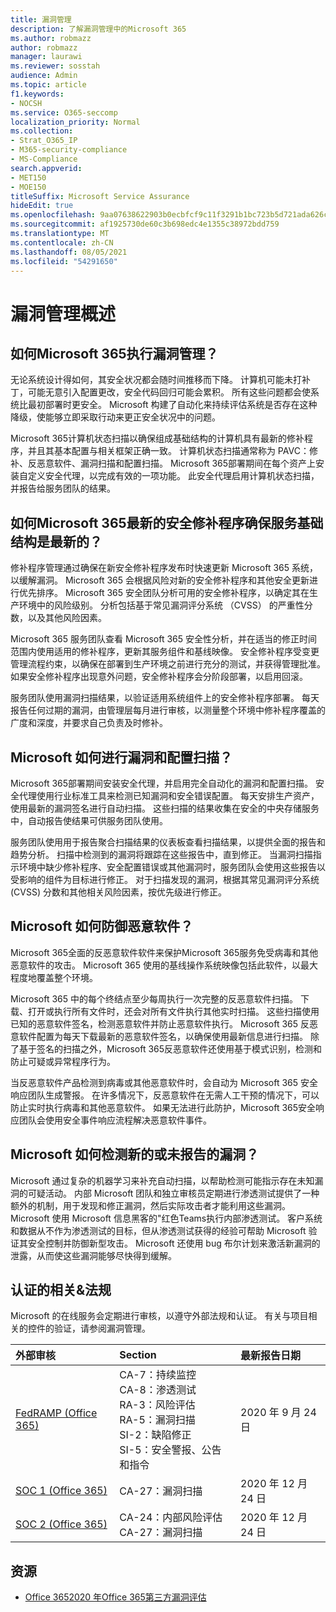 ```yaml
---
title: 漏洞管理
description: 了解漏洞管理中的Microsoft 365
ms.author: robmazz
author: robmazz
manager: laurawi
ms.reviewer: sosstah
audience: Admin
ms.topic: article
f1.keywords:
- NOCSH
ms.service: O365-seccomp
localization_priority: Normal
ms.collection:
- Strat_O365_IP
- M365-security-compliance
- MS-Compliance
search.appverid:
- MET150
- MOE150
titleSuffix: Microsoft Service Assurance
hideEdit: true
ms.openlocfilehash: 9aa07638622903b0ecbfcf9c11f3291b1bc723b5d721ada626caf4e41c58dd1b
ms.sourcegitcommit: af1925730de60c3b698edc4e1355c38972bdd759
ms.translationtype: MT
ms.contentlocale: zh-CN
ms.lasthandoff: 08/05/2021
ms.locfileid: "54291650"
---
```

# <a name="vulnerability-management-overview"></a>漏洞管理概述

## <a name="how-does-microsoft-365-conduct-vulnerability-management"></a>如何Microsoft 365执行漏洞管理？

无论系统设计得如何，其安全状况都会随时间推移而下降。 计算机可能未打补丁，可能无意引入配置更改，安全代码回归可能会累积。 所有这些问题都会使系统比最初部署时更安全。 Microsoft 构建了自动化来持续评估系统是否存在这种降级，使能够立即采取行动来更正安全状况中的问题。

Microsoft 365计算机状态扫描以确保组成基础结构的计算机具有最新的修补程序，并且其基本配置与相关框架正确一致。 计算机状态扫描通常称为 PAVC：修补、反恶意软件、漏洞扫描和配置扫描。 Microsoft 365部署期间在每个资产上安装自定义安全代理，以完成有效的一项功能。 此安全代理启用计算机状态扫描，并报告给服务团队的结果。

## <a name="how-does-microsoft-365-ensure-service-infrastructure-is-up-to-date-with-the-latest-security-patches"></a>如何Microsoft 365最新的安全修补程序确保服务基础结构是最新的？

修补程序管理通过确保在新安全修补程序发布时快速更新 Microsoft 365 系统，以缓解漏洞。 Microsoft 365 会根据风险对新的安全修补程序和其他安全更新进行优先排序。 Microsoft 365 安全团队分析可用的安全修补程序，以确定其在生产环境中的风险级别。 分析包括基于常见漏洞评分系统 （CVSS） 的严重性分数，以及其他风险因素。

Microsoft 365 服务团队查看 Microsoft 365 安全性分析，并在适当的修正时间范围内使用适用的修补程序，更新其服务组件和基线映像。 安全修补程序受变更管理流程约束，以确保在部署到生产环境之前进行充分的测试，并获得管理批准。 如果安全修补程序出现意外问题，安全修补程序会分阶段部署，以启用回滚。

服务团队使用漏洞扫描结果，以验证适用系统组件上的安全修补程序部署。 每天报告任何过期的漏洞，由管理层每月进行审核，以测量整个环境中修补程序覆盖的广度和深度，并要求自己负责及时修补。

## <a name="how-does-microsoft-conduct-vulnerability-and-configuration-scanning"></a>Microsoft 如何进行漏洞和配置扫描？

Microsoft 365部署期间安装安全代理，并启用完全自动化的漏洞和配置扫描。 安全代理使用行业标准工具来检测已知漏洞和安全错误配置。 每天安排生产资产，使用最新的漏洞签名进行自动扫描。 这些扫描的结果收集在安全的中央存储服务中，自动报告使结果可供服务团队使用。

服务团队使用用于报告聚合扫描结果的仪表板查看扫描结果，以提供全面的报告和趋势分析。 扫描中检测到的漏洞将跟踪在这些报告中，直到修正。 当漏洞扫描指示环境中缺少修补程序、安全配置错误或其他漏洞时，服务团队会使用这些报告以受影响的组件为目标进行修正。 对于扫描发现的漏洞，根据其常见漏洞评分系统 (CVSS) 分数和其他相关风险因素，按优先级进行修正。

## <a name="how-does-microsoft-defend-against-malware"></a>Microsoft 如何防御恶意软件？

Microsoft 365全面的反恶意软件软件来保护Microsoft 365服务免受病毒和其他恶意软件的攻击。 Microsoft 365 使用的基线操作系统映像包括此软件，以最大程度地覆盖整个环境。

Microsoft 365 中的每个终结点至少每周执行一次完整的反恶意软件扫描。 下载、打开或执行所有文件时，还会对所有文件执行其他实时扫描。 这些扫描使用已知的恶意软件签名，检测恶意软件并防止恶意软件执行。 Microsoft 365 反恶意软件配置为每天下载最新的恶意软件签名，以确保使用最新信息进行扫描。 除了基于签名的扫描之外，Microsoft 365反恶意软件还使用基于模式识别，检测和防止可疑或异常程序行为。

当反恶意软件产品检测到病毒或其他恶意软件时，会自动为 Microsoft 365 安全响应团队生成警报。 在许多情况下，反恶意软件在无需人工干预的情况下，可以防止实时执行病毒和其他恶意软件。 如果无法进行此防护，Microsoft 365安全响应团队会使用安全事件响应流程解决恶意软件事件。

## <a name="how-does-microsoft-detect-new-or-unreported-vulnerabilities"></a>Microsoft 如何检测新的或未报告的漏洞？

Microsoft 通过复杂的机器学习来补充自动扫描，以帮助检测可能指示存在未知漏洞的可疑活动。 内部 Microsoft 团队和独立审核员定期进行渗透测试提供了一种额外的机制，用于发现和修正漏洞，然后实际攻击者才能利用这些漏洞。 Microsoft 使用 Microsoft 信息黑客的"红色Teams执行内部渗透测试。 客户系统和数据从不作为渗透测试的目标，但从渗透测试获得的经验可帮助 Microsoft 验证其安全控制并防御新型攻击。 Microsoft 还使用 bug 布尔计划来激活新漏洞的泄露，从而使这些漏洞能够尽快得到缓解。

## <a name="related-external-regulations--certifications"></a>认证的相关&法规

Microsoft 的在线服务会定期进行审核，以遵守外部法规和认证。 有关与项目相关的控件的验证，请参阅漏洞管理。

| **外部审核** | **Section** | **最新报告日期** |
|:--------|:-------|:---------|
| [FedRAMP (Office 365) ](https://compliance.microsoft.com/compliancemanager) | CA-7：持续监控 <br> CA-8：渗透测试 <br> RA-3：风险评估 <br> RA-5：漏洞扫描 <br> SI-2：缺陷修正 <br> SI-5：安全警报、公告和指令 | 2020 年 9 月 24 日 |
| [SOC 1 (Office 365)](https://servicetrust.microsoft.com/ViewPage/MSComplianceGuideV3?command=Download&downloadType=Document&downloadId=90df3f9c-3aaf-4dbf-99d0-ca9f2991721b&tab=7027ead0-3d6b-11e9-b9e1-290b1eb4cdeb&docTab=7027ead0-3d6b-11e9-b9e1-290b1eb4cdeb_SOC_%2F_SSAE_16_Reports) | CA-27：漏洞扫描 | 2020 年 12 月 24 日 |
| [SOC 2 (Office 365) ](https://servicetrust.microsoft.com/ViewPage/MSComplianceGuideV3?command=Download&downloadType=Document&downloadId=a73c1738-7892-42b7-acd3-87b6371c53f6&tab=7027ead0-3d6b-11e9-b9e1-290b1eb4cdeb&docTab=7027ead0-3d6b-11e9-b9e1-290b1eb4cdeb_SOC_%2F_SSAE_16_Reports) | CA-24：内部风险评估 <br> CA-27：漏洞扫描 | 2020 年 12 月 24 日 |

## <a name="resources"></a>资源

- [Office 3652020 年Office 365第三方漏洞评估](https://servicetrust.microsoft.com/ViewPage/TrustDocumentsV3?command=Download&downloadType=Document&downloadId=1b28d36f-a009-424d-9a31-c18330d135a0&tab=7f51cb60-3d6c-11e9-b2af-7bb9f5d2d913&docTab=7f51cb60-3d6c-11e9-b2af-7bb9f5d2d913_Pen_Test_and_Security_Assessments)
